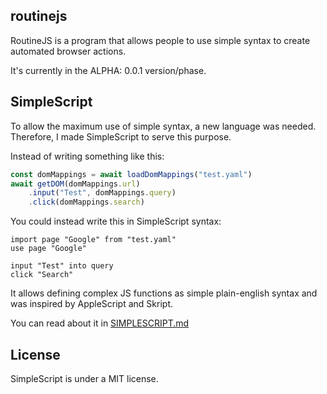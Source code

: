 ## routinejs

RoutineJS is a program that allows people to use simple syntax to create automated browser actions.

It's currently in the ALPHA: 0.0.1 version/phase.

## SimpleScript

To allow the maximum use of simple syntax, a new language was needed. Therefore, I made SimpleScript to serve this purpose.

Instead of writing something like this:

```javascript
const domMappings = await loadDomMappings("test.yaml")
await getDOM(domMappings.url)
    .input("Test", domMappings.query)
    .click(domMappings.search)
```

You could instead write this in SimpleScript syntax:

```
import page "Google" from "test.yaml"
use page "Google"

input "Test" into query
click "Search"
```

It allows defining complex JS functions as simple plain-english syntax and was inspired by AppleScript and Skript.

You can read about it in [SIMPLESCRIPT.md](SIMPLESCRIPT.md)

## License

SimpleScript is under a MIT license.